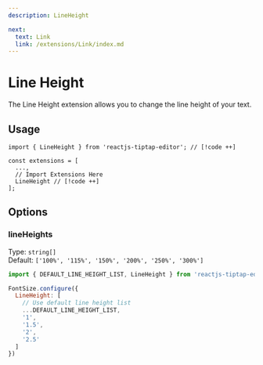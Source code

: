 ```yaml
---
description: LineHeight

next:
  text: Link
  link: /extensions/Link/index.md
---
```


# Line Height

The Line Height extension allows you to change the line height of your text.

## Usage

```tsx
import { LineHeight } from 'reactjs-tiptap-editor'; // [!code ++]

const extensions = [
  ...,
  // Import Extensions Here
  LineHeight // [!code ++]
];
```

## Options

### lineHeights

Type: `string[]`\
Default: `['100%', '115%', '150%', '200%', '250%', '300%']`

```js
import { DEFAULT_LINE_HEIGHT_LIST, LineHeight } from 'reactjs-tiptap-editor'

FontSize.configure({
  LineHeight: [
    // Use default line height list
    ...DEFAULT_LINE_HEIGHT_LIST,
    '1',
    '1.5',
    '2',
    '2.5'
  ]
})
```
